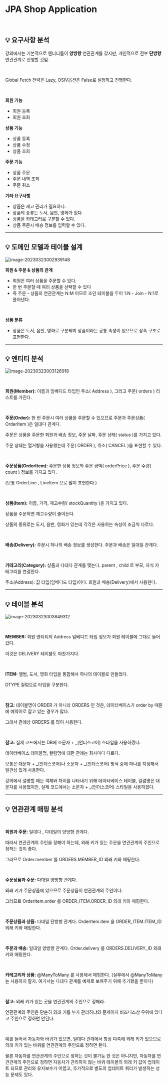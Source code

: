 # JPA Shop Application

<br>

## 💡 요구사항 분석

강의에서는 기본적으로 엔티티들이 **양방향** 연관관계를 갖지만,
개인적으로 전부 **단방향** 연관관계로 진행할 것임.

<br>

Global Fetch 전략은 Lazy, OSIV옵션은 False로 설정하고 진행한다.

<br>

**회원 기능**

- 회원 등록
- 회원 조회

**상품 기능**

- 상품 등록
- 상품 수정
- 상품 조회

**주문 기능**

- 상품 주문
- 주문 내역 조회
- 주문 취소

**기타 요구사항**

- 상품은 재고 관리가 필요하다.
- 상품의 종류는 도서, 음반, 영화가 있다.
- 상품을 카테고리로 구분할 수 있다.
- 상품 주문시 배송 정보를 입력할 수 있다.

---

## 💡 도메인 모델과 테이블 설계

![image-20230323002939148](./images\JPA_domain.png)



**회원 & 주문 & 상품의 관계**

- 회원은 여러 상품을 주문할 수 있다.
- 한 번 주문할 때 여러 상품을 선택할 수 있다
- 즉 주문 - 상품의 연관관계는 N:M 이므로 조인 테이블을 두어 1:N - Join - N:1로 풀어낸다.

<br>

**상품 분류**

- 상품은 도서, 음반, 영화로 구분되며 상품이라는 공통 속성이 있으므로 상속 구조로 표현한다.

---

## 💡 엔티티 분석

![image-20230323003126918](./images\JPA_Entity.png)

<br>

**회원(Member):** 이름과 임베디드 타입인 주소( Address ), 그리고 주문( orders ) 리스트를 가진다.

<br>

**주문(Order):** 한 번 주문시 여러 상품을 주문할 수 있으므로 주문과 주문상품( OrderItem )은 일대다 관계다.

주문은 상품을 주문한 회원과 배송 정보, 주문 날짜, 주문 상태( status )를 가지고 있다.

주문 상태는 열거형을 사용했는데 주문( ORDER ), 취소( CANCEL )을 표현할 수 있다.

<br>

**주문상품(OrderItem):** 주문한 상품 정보와 주문 금액( orderPrice ), 주문 수량( count ) 정보를 가지고 있다.

(보통 OrderLine , LineItem 으로 많이 표현한다.)

<br>

**상품(Item):** 이름, 가격, 재고수량( stockQuantity )을 가지고 있다.

상품을 주문하면 재고수량이 줄어든다.

상품의 종류로는 도서, 음반, 영화가 있는데 각각은 사용하는 속성이 조금씩 다르다.

<br>

**배송(Delivery):** 주문시 하나의 배송 정보를 생성한다. 주문과 배송은 일대일 관계다.

<br>

**카테고리(Category):** 상품과 다대다 관계를 맺는다. parent , child 로 부모, 자식 카테고리를 연결한다.

주소(Address): 값 타입(임베디드 타입)이다. 회원과 배송(Delivery)에서 사용한다.

---

## 💡 테이블 분석

![image-20230323003849312](./images\JPA_Table.png)

<br>

**MEMBER:** 회원 엔티티의 Address 임베디드 타입 정보가 회원 테이블에 그대로 들어갔다.

이것은 DELIVERY 테이블도 마찬가지다.

<br>

**ITEM:** 앨범, 도서, 영화 타입을 통합해서 하나의 테이블로 만들었다.

DTYPE 컬럼으로 타입을 구분한다.

<br>

**참고:** 테이블명이 ORDER 가 아니라 ORDERS 인 것은,
데이터베이스가 order by 때문에 예약어로 잡고 있는 경우가 많다.

그래서 관례상 ORDERS 를 많이 사용한다.

<br>

**참고:** 실제 코드에서는 DB에 소문자 + _(언더스코어) 스타일을 사용하겠다.

데이터베이스 테이블명, 컬럼명에 대한 관례는 회사마다 다르다.

보통은 대문자 + _(언더스코어)나 소문자 + _(언더스코어) 방식 중에 하나를 지정해서 일관성 있게 사용한다.

강의에서 설명할 때는 객체와 차이를 나타내기 위해 데이터베이스 테이블, 컬럼명은 대문자를 사용했지만,
실제 코드에서는 소문자 + _(언더스코어) 스타일을 사용하겠다.

---

## 💡 연관관계 매핑 분석

<br>

**회원과 주문:** 일대다 , 다대일의 양방향 관계다.

따라서 연관관계의 주인을 정해야 하는데, 외래 키가 있는 주문을 연관관계의 주인으로 정하는 것이 좋다.

그러므로 Order.member 를 ORDERS.MEMBER_ID 외래 키와 매핑한다.

<br>

**주문상품과 주문:** 다대일 양방향 관계다.

외래 키가 주문상품에 있으므로 주문상품이 연관관계의 주인이다.

그러므로 OrderItem.order 를 ORDER_ITEM.ORDER_ID 외래 키와 매핑한다.

<br>

**주문상품과 상품:** 다대일 단방향 관계다. OrderItem.item 을 ORDER_ITEM.ITEM_ID 외래 키와 매핑한다.

<br>

**주문과 배송:** 일대일 양방향 관계다. Order.delivery 를 ORDERS.DELIVERY_ID 외래 키와 매핑한다.

<br>

**카테고리와 상품:** @ManyToMany 를 사용해서 매핑한다.
(실무에서 @ManyToMany는 사용하지 말자. 여기서는 다대다 관계를 예제로 보여주기 위해 추가했을 뿐이다)

<br>

**참고:** 외래 키가 있는 곳을 연관관계의 주인으로 정해라.

연관관계의 주인은 단순히 외래 키를 누가 관리하냐의 문제이지 비즈니스상 우위에 있다고 주인으로 정하면 안된다.

<br>

예를 들어서 자동차와 바퀴가 있으면, 일대다 관계에서 항상 다쪽에 외래 키가 있으므로 외래 키가 있는 바퀴를 연관관계의 주인으로 정하면 된다.

물론 자동차를 연관관계의 주인으로 정하는 것이 불가능 한 것은 아니지만,
자동차를 연관관계의 주인으로 정하면 자동차가 관리하지 않는
바퀴 테이블의 외래 키 값이 업데이트 되므로 관리와 유지보수가 어렵고,
추가적으로 별도의 업데이트 쿼리가 발생하는 성능 문제도 있다. 